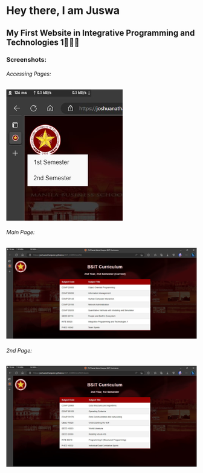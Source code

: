 <h1>Hey there, I am Juswa</h1>
<h2>My First Website in Integrative Programming and Technologies 1👨🏻‍💻</h2>
<h3>Screenshots:</h3>
<h6>Accessing Pages:</h6>

![Screenshot](Assets/screenshot2.jpg)
<h6>Main Page:</h6>

![Screenshot](Assets/screenshot.jpg)
<h6>2nd Page:</h6>

![Screenshot](Assets/screenshot1.jpg)




